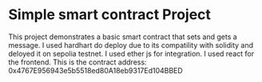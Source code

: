 # Simple smart contract Project

This project demonstrates a basic smart contract that sets and gets a message. 
I used hardhart do deploy due to its compatility with solidity and deloyed it on sepolia testnet.
I used ether js for integration. 
I used react for the frontend.
This is the contract address: 0x4767E956943e5b5518ed80A18eb9317Ed104BBED